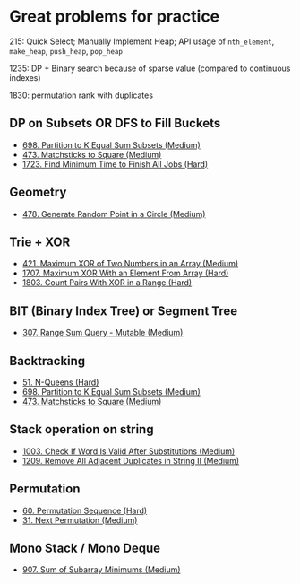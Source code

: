 # Great problems for practice

215: Quick Select; Manually Implement Heap; API usage of `nth_element`, `make_heap`, `push_heap`, `pop_heap`

1235: DP + Binary search because of sparse value (compared to continuous indexes)

1830: permutation rank with duplicates

## DP on Subsets OR DFS to Fill Buckets

* [698. Partition to K Equal Sum Subsets (Medium)](https://leetcode.com/problems/partition-to-k-equal-sum-subsets/)
* [473. Matchsticks to Square (Medium)](https://leetcode.com/problems/matchsticks-to-square/)
* [1723. Find Minimum Time to Finish All Jobs (Hard)](https://leetcode.com/problems/find-minimum-time-to-finish-all-jobs/)

## Geometry

* [478. Generate Random Point in a Circle (Medium)](https://leetcode.com/problems/generate-random-point-in-a-circle/)

## Trie + XOR

* [421. Maximum XOR of Two Numbers in an Array (Medium)](https://leetcode.com/problems/maximum-xor-of-two-numbers-in-an-array/)
* [1707. Maximum XOR With an Element From Array (Hard)](https://leetcode.com/problems/maximum-xor-with-an-element-from-array/)
* [1803. Count Pairs With XOR in a Range (Hard)](https://leetcode.com/problems/count-pairs-with-xor-in-a-range/)

## BIT (Binary Index Tree) or Segment Tree

* [307. Range Sum Query - Mutable (Medium)](https://leetcode.com/problems/range-sum-query-mutable/)

## Backtracking

* [51. N-Queens (Hard)](https://leetcode.com/problems/n-queens/)
* [698. Partition to K Equal Sum Subsets (Medium)](https://leetcode.com/problems/partition-to-k-equal-sum-subsets/submissions/)
* [473. Matchsticks to Square (Medium)](https://leetcode.com/problems/matchsticks-to-square/)

## Stack operation on string

* [1003. Check If Word Is Valid After Substitutions (Medium)](https://leetcode.com/problems/check-if-word-is-valid-after-substitutions/)
* [1209. Remove All Adjacent Duplicates in String II (Medium)](https://leetcode.com/problems/remove-all-adjacent-duplicates-in-string-ii/)

## Permutation

* [60. Permutation Sequence (Hard)](https://leetcode.com/problems/permutation-sequence/)
* [31. Next Permutation (Medium)](https://leetcode.com/problems/next-permutation/)

## Mono Stack / Mono Deque

* [907. Sum of Subarray Minimums (Medium)](https://leetcode.com/problems/sum-of-subarray-minimums/)